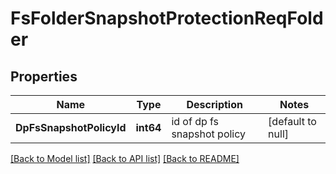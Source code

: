 # FsFolderSnapshotProtectionReqFolder

## Properties
Name | Type | Description | Notes
------------ | ------------- | ------------- | -------------
**DpFsSnapshotPolicyId** | **int64** | id of dp fs snapshot policy | [default to null]

[[Back to Model list]](../README.md#documentation-for-models) [[Back to API list]](../README.md#documentation-for-api-endpoints) [[Back to README]](../README.md)


